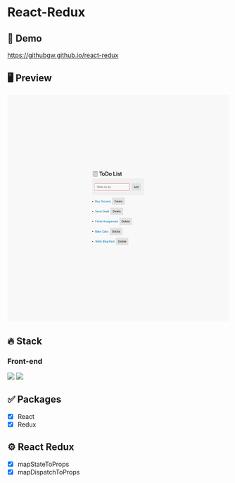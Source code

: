 # React-Redux

## 🔗 Demo

https://githubgw.github.io/react-redux

## 🖥 Preview

<img src="preview.png" />

## 🔥 Stack

### Front-end

<img height="30" src="https://img.shields.io/badge/React-black?style=for-the-badge&logo=React&logoColor=#61DAFB"/> <img height="30" src="https://img.shields.io/badge/Redux-764ABC?style=for-the-badge&logo=Redux&logoColor=white" />

## ✅ Packages

- [x] React
- [x] Redux

## ⚙ React Redux

- [x] mapStateToProps
- [x] mapDispatchToProps
